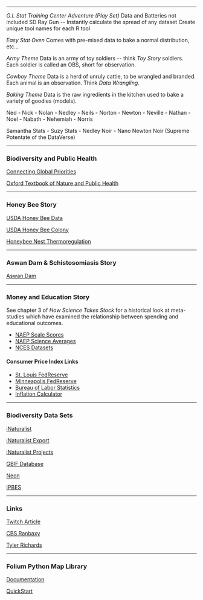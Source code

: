-----------------------------------------------------------------------------

*G.I. Stat Training Center Adventure (Play Set)*
Data and Batteries not included
  SD Ray Gun -- Instantly calculate the spread of any dataset
  Create unique tool names for each R tool

*Easy Stat Oven*
Comes with pre-mixed data to bake a normal distribution, etc...

*Army Theme*
Data is an army of toy soldiers -- think *Toy Story* soldiers.  Each soldier is called an OBS, short for observation.

*Cowboy Theme*
Data is a herd of unruly cattle, to be wrangled and branded.  Each animal is an observation.  Think *Data Wrangling.*

*Baking Theme*
Data is the raw ingredients in the kitchen used to bake a variety of goodies (models).

Ned - Nick - Nolan - Nedley - Neils - Norton - Newton - Neville - Nathan - Noel - Nabath - Nehemiah - Norris

Samantha Stats - Suzy Stats - Nedley Noir - Nano Newton Noir (Supreme Potentate of the DataVerse)

-----------------------------------------------------------------------------
### Biodiversity and Public Health

[Connecting Global Priorities](https://www.who.int/globalchange/publications/biodiversity-human-health/en/)

[Oxford Textbook of Nature and Public Health](https://www.amazon.com/Oxford-Textbook-Nature-Public-Health-ebook/dp/B078NRG8N6/ref=sr_1_1?keywords=oxford+textbook+of+nature+and+public+health&qid=1566500420&s=gateway&sr=8-1)

-----------------------------------------------------------------------------
### Honey Bee Story
[USDA Honey Bee Data](https://usda.library.cornell.edu/concern/publications/hd76s004z?locale=en)

[USDA Honey Bee Colony](https://usda.library.cornell.edu/concern/publications/rn301137d?locale=en)

[Honeybee Nest Thermoregulation](https://science.sciencemag.org/content/305/5682/402)

-----------------------------------------------------------------------------
### Aswan Dam & Schistosomiasis Story
[Aswan Dam](https://blogs.biomedcentral.com/bugbitten/2017/07/28/increases-in-schistosomiasis-linked-with-ecological-impacts-of-dams/)

-----------------------------------------------------------------------------------------
### Money and Education Story
See chapter 3 of *How Science Takes Stock* for a historical look at meta-studies which have examined the relationship between spending and educational outcomes.

- [NAEP Scale Scores](https://nces.ed.gov/nationsreportcard/guides/scores_achv.aspx)
- [NAEP Science Averages](https://nces.ed.gov/programs/digest/d16/tables/dt16_223.10.asp)
- [NCES Datasets](https://nces.ed.gov/ccd/)

#### Consumer Price Index Links
- [St. Louis FedReserve](https://fred.stlouisfed.org/series/CPIAUCSL/)
- [Minneapolis FedReserve](https://www.minneapolisfed.org/community/financial-and-economic-education/cpi-calculator-information/consumer-price-index-and-inflation-rates-1913)
- [Bureau of Labor Statistics](https://www.bls.gov/charts/consumer-price-index/consumer-price-index-by-category-line-chart.htm)
- [Inflation Calculator](https://www.usinflationcalculator.com/inflation/consumer-price-index-and-annual-percent-changes-from-1913-to-2008/)

-------------------------------------------------------------------------------
### Biodiversity Data Sets
[iNaturalist](https://www.inaturalist.org)

[iNaturalist Export](https://www.inaturalist.org/observations/export)

[iNaturalist Projects](https://www.inaturalist.org/projects)

[GBIF Database](https://www.gbif.org)

[Neon](https://www.neonscience.org/)

[IPBES](https://www.ipbes.net/)

-------------------------------------------------------------------------------
### Links
[Twitch Article](https://www.chronicle.com/article/Streaming-Live-on-Twitch-Your/246537?utm_source=at&utm_medium=en&cid=at)

[CBS Ranbaxy](https://www.cbsnews.com/news/ranbaxy-whistleblower-reveals-how-he-exposed-massive-pharmaceutical-fraud/)

[Tyler Richards](https://docs.google.com/presentation/d/1mXqSwBn69yEjBMiG89uITt7rZh__ZKwdXOlEyyUpARA/present?slide=id.gcb9a0b074_1_0#slide=id.gcb9a0b074_1_0)

-----------------------------------------------------------------------------
### Folium Python Map Library
[Documentation](https://python-visualization.github.io/folium/)

[QuickStart](https://python-visualization.github.io/folium/quickstart.html)

